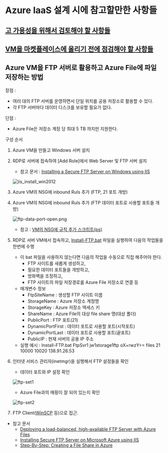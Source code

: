 # Azure IaaS 설계 시에 참고할만한 사항들

## [고 가용성을 위해서 검토해야 할 사항들](/HighAvailibity/)
## [VM을 마켓플레이스에 올리기 전에 점검해야 할 사항들](/Marketplace/)

## Azure VM을 FTP 서버로 활용하고 Azure File에 파일 저장하는 방법
장점 : 
- 여러 대의 FTP 서버를 운영하면서 단일 위치를 공용 저장소로 활용할 수 있다.
- 각 FTP 서버마다 데이터 디스크를 보유할 필요가 없다.

단점 : 
- Azure File은 저장소 계정 당 최대 5 TB 까지만 지원한다. 

구성 순서   

1. Azure VM을 만들고 Windows 서버 설치
2. RDP로 서버에 접속하여 [Add Role]에서 Web Server 및 FTP 서버 설치
    - 참고 문서 : [Installing a Secure FTP Server on Windows using IIS](https://winscp.net/eng/docs/guide_windows_ftps_server)
    
    ![iis_install_win2012](https://github.com/taeyo/AzureIaaS/blob/master/images/iis_install_win2012.png)

3. Azure VM의 NSG에 inbound Ruls 추가 (FTP, 21 포트 개방)
4. Azure VM의 NSG에 inbound Ruls 추가 (FTP 데이터 포트로 사용할 포트들 개방)  

    ![ftp-data-port-open.png](https://github.com/taeyo/AzureIaaS/blob/master/images/ftp-data-port-open.png)

    - 참고 : [VM의 NSG에 규칙 추가 스크립트(ps)](https://github.com/taeyo/TaeyoAzurePowerShell/blob/master/VM%EC%9D%98%20NSG%EC%97%90%20%EA%B7%9C%EC%B9%99%20%EC%B6%94%EA%B0%80%ED%95%98%EA%B8%B0.ps1)
5. RDP로 서버 VM에서 접속하고, [Install-FTP.bat](https://github.com/taeyo/AzureIaaS/blob/master/FTP/Install-FTP.bat) 파일을 실행하여 다음의 작업들을 한번에 수행
    - 이 bat 파일을 사용하지 않는다면 다음의 작업을 수동으로 직접 해주어야 한다.
        - FTP 사이트를 새롭게 생성하고, 
        - 필요한 데이터 포트들을 개방하고, 
        - 방화벽을 조정하고, 
        - FTP 사이트의 파일 저장경로를 Azure File 저장소로 연결 등
    - 매개변수 정보
        - FtpSiteName : 생성할 FTP 사이트 이름
        - StorageName :  Azure 저장소 계정명
        - StorageKey : Azure 저장소 액세스 키
        - ShareName : Azure File의 대상 file share 명(대상 폴더)
        - PublicPort : FTP 포트(21)
        - DynamicPortFirst : 데이터 포트로 사용할 포트(시작포트)
        - DynamicPortLast : 데이터 포트로 사용할 포트(끝포트)
        - PublicIP : 현재 서버의 공용 IP 주소
    - 실행 예시 : Install-FTP.bat FtpSvr1 jw1storage1ftp oX+rwzY== files 21 10000 10020 138.91.26.53
6. 인터넷 서비스 관리자(inetmgr)을 실행해서 FTP 설정들을 확인
    - 데이터 포트와 IP 설정 확인

    ![ftp-set1](https://github.com/taeyo/AzureIaaS/blob/master/images/ftp-set1.png)

    - Azure File과의 매핑이 잘 되어 있는지 확인  

    ![ftp-set2](https://github.com/taeyo/AzureIaaS/blob/master/images/ftp-set2.png)

6. FTP Client([WinSCP](https://winscp.net/eng/docs/lang:ko) 등)으로 접근.
    
- 참고 문서
    - [Deploying a load-balanced, high-available FTP Server with Azure Files](http://fabriccontroller.net/deploying-a-load-balanced-high-available-ftp-server-with-azure-files/)  
    - [Installing Secure FTP Server on Microsoft Azure using IIS](https://winscp.net/eng/docs/guide_azure_ftps_server)    
    - [Step-By-Step: Creating a File Share in Azure](https://blogs.technet.microsoft.com/canitpro/2014/09/22/step-by-step-creating-a-file-share-in-azure/)    



